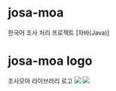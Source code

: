 # josa-moa
한국어 조사 처리 프로젝트 [자바(Java)]

# josa-moa logo
조사모아 라이브러리 로고
<img src=https://user-images.githubusercontent.com/113405581/191260453-19912840-bee8-4e9c-a948-6a7723d2bd43.jpg>
<img src=https://user-images.githubusercontent.com/113405581/191261422-63219ccd-fa14-4ee5-825a-3dc0e286a625.jpg>